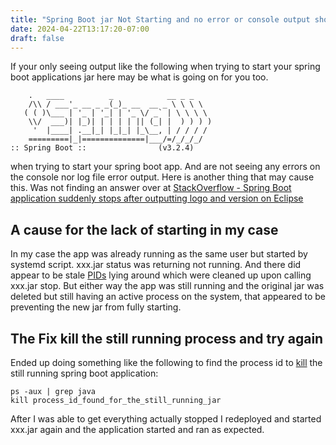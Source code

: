 ```yaml
---
title: "Spring Boot jar Not Starting and no error or console output showing"
date: 2024-04-22T13:17:20-07:00
draft: false
---
```


If your only seeing output like the following when trying to start your spring boot
applications jar here may be what is going on for you too.

        .   ____          _            __ _ _
        /\\ / ___'_ __ _ _(_)_ __  __ _ \ \ \ \
       ( ( )\___ | '_ | '_| | '_ \/ _` | \ \ \ \
        \\/  ___)| |_)| | | | | || (_| |  ) ) ) )
         '  |____| .__|_| |_|_| |_\__, | / / / /
        =========|_|==============|___/=/_/_/_/
    :: Spring Boot ::                (v3.2.4)

when trying to start your spring boot app. And are not seeing any errors on the console
nor log file error output. Here is another thing that may cause this. Was not finding
an answer over at [StackOverflow - Spring Boot application suddenly stops after outputting logo and version on Eclipse](https://stackoverflow.com/questions/49030958/spring-boot-application-suddenly-stops-after-outputing-logo-and-version-on-eclip)

## A cause for the lack of starting in my case

In my case the app was already running as the same user but started by systemd script.
xxx.jar status was returning not running. And there did appear to be stale 
[PIDs](https://en.wikipedia.org/wiki/Process_identifier) lying around which were
cleaned up upon calling xxx.jar stop. But either way the app was still running and
the original jar was deleted but still having an active process on the
system, that appeared to be preventing the new jar from fully starting.

## The Fix kill the still running process and try again

Ended up doing something like the following to find the process id to
[kill](https://en.wikipedia.org/wiki/Kill_(command)) the still running spring boot
application:

    ps -aux | grep java
    kill process_id_found_for_the_still_running_jar

After I was able to get everything actually stopped I redeployed and started
xxx.jar again and the application started and ran as expected.

